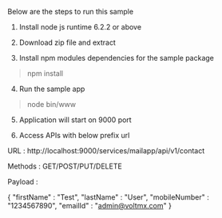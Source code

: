 Below are the steps to run this sample

1. Install node js runtime 6.2.2 or above

2. Download zip file and extract

3. Install npm modules dependencies for the sample package

> npm install

4. Run the sample app

> node bin/www

5. Application will start on 9000 port

6. Access APIs with below prefix url

URL : http://localhost:9000/services/mailapp/api/v1/contact

Methods : GET/POST/PUT/DELETE

Payload : 

{
	"firstName" : "Test",
	"lastName" : "User",
	"mobileNumber" : "1234567890",
	"emailId" : "admin@voltmx.com"
} 

